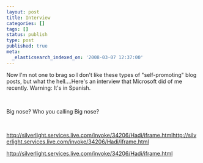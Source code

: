 ```yaml
---
layout: post
title: Interview
categories: []
tags: []
status: publish
type: post
published: true
meta:
  _elasticsearch_indexed_on: '2008-03-07 12:37:00'
---
```

<p>Now I'm not one to brag so I don't like these types of "self-promoting" blog posts, but what the hell....Here's an interview that Microsoft did of me recently. Warning: It's in Spanish.<br /></p><p><br /></p><p>Big nose? Who you calling Big nose? </p><p><br /></p><a href="http://silverlight.services.live.com/invoke/34206/Hadi/iframe.html">http://silverlight.services.live.com/invoke/34206/Hadi/iframe.html</a><a href="http://silverlight.services.live.com/invoke/34206/Hadi/iframe.html">http://silverlight.services.live.com/invoke/34206/Hadi/iframe.html</a><p></p><a href="http://silverlight.services.live.com/invoke/34206/Hadi/iframe.html">http://silverlight.services.live.com/invoke/34206/Hadi/iframe.html</a>
